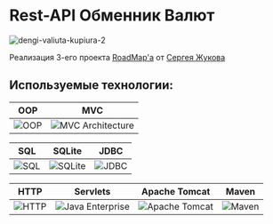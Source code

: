# Rest-API Обменник Валют
![dengi-valiuta-kupiura-2](https://github.com/Oldsize/RestAPI-CurrencyExchange/assets/164073469/8cdfafc7-b109-4452-a299-59935c536c79)

Реализация 3-его проекта [RoadMap'a](https://zhukovsd.github.io/java-backend-learning-course/) от [Сергея Жукова](https://www.youtube.com/@zhukovsd_it_mentor)

## Используемые технологии:

| OOP | MVC |
| --- | --- |
| ![OOP](https://edukite.org/wp-content/uploads/2018/04/Object-Oriented-Programming-with-Java-I.jpg) | ![MVC Architecture](https://thegeeksarena.com/version/2021/05/MVC.png) |

| SQL | SQLite | JDBC |
| --- | ------ | ---- |
| ![SQL](https://upload.wikimedia.org/wikipedia/commons/8/87/Sql_data_base_with_logo.png) | ![SQLite](https://upload.wikimedia.org/wikipedia/commons/9/97/Sqlite-square-icon.svg) | ![JDBC](https://www.tutorialspoint.com/jdbc/images/jdbc-mini-logo.jpg) |

| HTTP | Servlets | Apache Tomcat | Maven |
| ---- | -------- | ------------- | ----- |
| ![HTTP](https://upload.wikimedia.org/wikipedia/commons/thumb/5/5b/HTTP_logo.svg/120px-HTTP_logo.svg.png) | ![Java Enterprise](https://i0.wp.com/www.nicepng.com/png/detail/854-8546612_java-ee-java-ee-logo-svg.png) | ![Apache Tomcat](https://upload.wikimedia.org/wikipedia/commons/thumb/f/fe/Apache_Tomcat_logo.svg/120px-Apache_Tomcat_logo.svg.png) | ![Maven](https://upload.wikimedia.org/wikipedia/commons/thumb/5/52/Apache_Maven_logo.svg/120px-Apache_Maven_logo.svg.png) |
